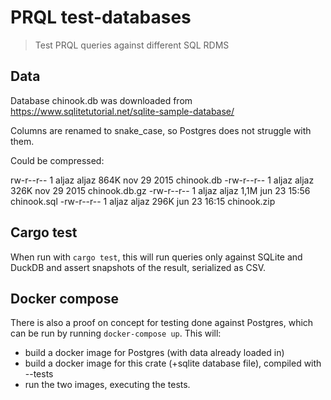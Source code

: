 # PRQL test-databases

> Test PRQL queries against different SQL RDMS

## Data

Database chinook.db was downloaded from https://www.sqlitetutorial.net/sqlite-sample-database/

Columns are renamed to snake_case, so Postgres does not struggle with them.

Could be compressed:

rw-r--r-- 1 aljaz aljaz 864K nov 29 2015 chinook.db
-rw-r--r-- 1 aljaz aljaz 326K nov 29 2015 chinook.db.gz
-rw-r--r-- 1 aljaz aljaz 1,1M jun 23 15:56 chinook.sql
-rw-r--r-- 1 aljaz aljaz 296K jun 23 16:15 chinook.zip

## Cargo test

When run with `cargo test`, this will run queries only against SQLite and
DuckDB and assert snapshots of the result, serialized as CSV.

## Docker compose

There is also a proof on concept for testing done against Postgres, which can
be run by running `docker-compose up`. This will:

- build a docker image for Postgres (with data already loaded in)
- build a docker image for this crate (+sqlite database file), compiled with --tests
- run the two images, executing the tests.
